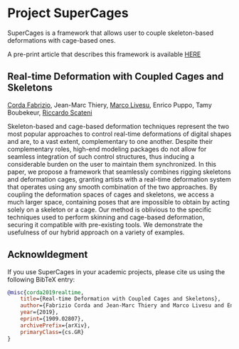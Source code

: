# Project SuperCages
SuperCages is a framework that allows user to couple skeleton-based deformations with cage-based ones.

A pre-print article that describes this framework is available [HERE](https://arxiv.org/abs/1909.02807) 

## Real-time Deformation with Coupled Cages and Skeletons
[Corda Fabrizio](http://www.fabriziocorda.com), Jean-Marc Thiery, [Marco Livesu](http://pers.ge.imati.cnr.it/livesu/), Enrico Puppo, Tamy Boubekeur, [Riccardo Scateni](http://people.unica.it/riccardoscateni/)

Skeleton-based and cage-based deformation techniques represent the two most popular approaches to control real-time deformations of digital shapes and are, to a vast extent, complementary to one another. Despite their complementary roles, high-end modeling packages do not allow for seamless integration of such control structures, thus inducing a considerable burden on the user to maintain them synchronized. In this paper, we propose a framework that seamlessly combines rigging skeletons and deformation cages, granting artists with a real-time deformation system that operates using any smooth combination of the two approaches. By coupling the deformation spaces of cages and skeletons, we access a much larger space, containing poses that are impossible to obtain by acting solely on a skeleton or a cage. Our method is oblivious to the specific techniques used to perform skinning and cage-based deformation, securing it compatible with pre-existing tools. We demonstrate the usefulness of our hybrid approach on a variety of examples. 

## Acknowldegment
If you use SuperCages in your academic projects, please cite us using the following 
BibTeX entry:

```bibtex
@misc{corda2019realtime,
    title={Real-time Deformation with Coupled Cages and Skeletons},
    author={Fabrizio Corda and Jean-Marc Thiery and Marco Livesu and Enrico Puppo and Tamy Boubekeur and Riccardo Scateni},
    year={2019},
    eprint={1909.02807},
    archivePrefix={arXiv},
    primaryClass={cs.GR}
}
  ```
